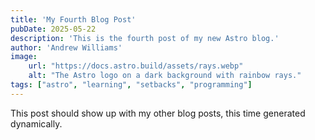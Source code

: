 ```yaml
---
title: 'My Fourth Blog Post'
pubDate: 2025-05-22
description: 'This is the fourth post of my new Astro blog.'
author: 'Andrew Williams'
image:
    url: "https://docs.astro.build/assets/rays.webp"
    alt: "The Astro logo on a dark background with rainbow rays."
tags: ["astro", "learning", "setbacks", "programming"]
---
```

This post should show up with my other blog posts, this time generated dynamically.